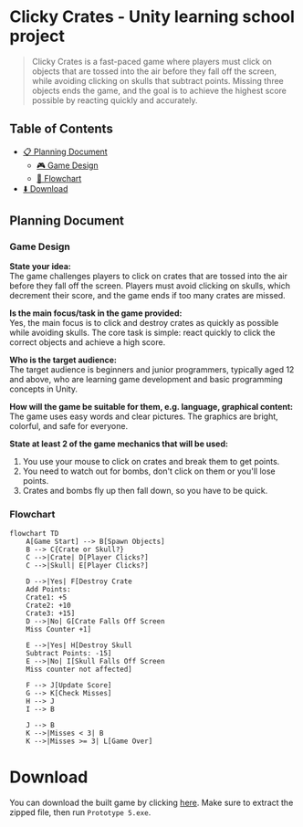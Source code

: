 # Clicky Crates - Unity learning school project

> Clicky Crates is a fast-paced game where players must click on objects that are tossed into the air before they fall off the screen, while avoiding clicking on skulls that subtract points. Missing three objects ends the game, and the goal is to achieve the highest score possible by reacting quickly and accurately.

## Table of Contents

- [📋 Planning Document](#planning-document)
  - [🎮 Game Design](#game-design)
  - [🔄 Flowchart](#flowchart)
- [⬇️ Download](#download)

## Planning Document

### Game Design

**State your idea:**  
The game challenges players to click on crates that are tossed into the air before they fall off the screen. Players must avoid clicking on skulls, which decrement their score, and the game ends if too many crates are missed.

**Is the main focus/task in the game provided:**  
Yes, the main focus is to click and destroy crates as quickly as possible while avoiding skulls. The core task is simple: react quickly to click the correct objects and achieve a high score.

**Who is the target audience:**  
The target audience is beginners and junior programmers, typically aged 12 and above, who are learning game development and basic programming concepts in Unity.

**How will the game be suitable for them, e.g. language, graphical content:**  
The game uses easy words and clear pictures. The graphics are bright, colorful, and safe for everyone.

**State at least 2 of the game mechanics that will be used:**

1. You use your mouse to click on crates and break them to get points.  
2. You need to watch out for bombs, don't click on them or you'll lose points.  
3. Crates and bombs fly up then fall down, so you have to be quick.

### Flowchart
```mermaid
flowchart TD
    A[Game Start] --> B[Spawn Objects]
    B --> C{Crate or Skull?}
    C -->|Crate| D[Player Clicks?]
    C -->|Skull| E[Player Clicks?]
    
    D -->|Yes| F[Destroy Crate
    Add Points:
    Crate1: +5
    Crate2: +10
    Crate3: +15]
    D -->|No| G[Crate Falls Off Screen
    Miss Counter +1]
    
    E -->|Yes| H[Destroy Skull
    Subtract Points: -15]
    E -->|No| I[Skull Falls Off Screen
    Miss counter not affected]
    
    F --> J[Update Score]
    G --> K[Check Misses]
    H --> J
    I --> B
    
    J --> B
    K -->|Misses < 3| B
    K -->|Misses >= 3| L[Game Over]
```

# Download
You can download the built game by clicking [here](https://github.com/NoobToolzz/ClickyCrates-Unity/releases/latest/download/Clicky.Crates.zip). Make sure to extract the zipped file, then run `Prototype 5.exe`.
